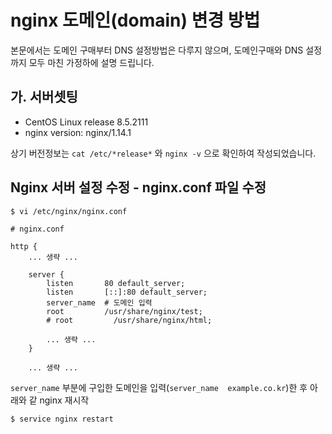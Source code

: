 # nginx 도메인(domain) 변경 방법

본문에서는 도메인 구매부터 DNS 설정방법은 다루지 않으며, 도메인구매와 DNS 설정까지 모두 마친 가정하에 설명 드립니다.

## 가. 서버셋팅
- CentOS Linux release 8.5.2111
- nginx version: nginx/1.14.1

상기 버전정보는 `cat /etc/*release*` 와 `nginx -v` 으로 확인하여 작성되었습니다.

## Nginx 서버 설정 수정 - nginx.conf 파일 수정
```shell
$ vi /etc/nginx/nginx.conf
```
```shell
# nginx.conf

http {
    ... 생략 ...

    server {
        listen       80 default_server;
        listen       [::]:80 default_server;
        server_name  # 도메인 입력
        root         /usr/share/nginx/test;
        # root         /usr/share/nginx/html;

        ... 생략 ...
    }
    
    ... 생략 ...
```

`server_name` 부분에 구입한 도메인을 입력(`server_name  example.co.kr`)한 후 아래와 같 nginx 재시작

```shell
$ service nginx restart
```
